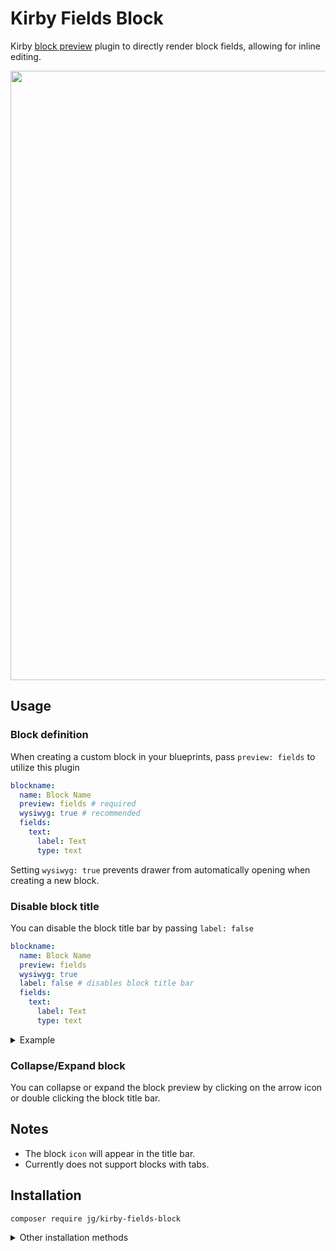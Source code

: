 # Kirby Fields Block

Kirby [block preview](https://getkirby.com/docs/reference/plugins/extensions/blocks) plugin to directly render block fields, allowing for inline editing.

<img src="https://user-images.githubusercontent.com/7975568/213155996-631f9ee2-54dd-48ca-9318-fa3285f56098.png" width="975" height="auto" />

## Usage

### Block definition

When creating a custom block in your blueprints, pass `preview: fields` to utilize this plugin

```yaml
blockname:
  name: Block Name
  preview: fields # required
  wysiwyg: true # recommended
  fields:
    text:
      label: Text
      type: text
```

Setting `wysiwyg: true` prevents drawer from automatically opening when creating a new block.

### Disable block title

You can disable the block title bar by passing `label: false`

```yaml
blockname:
  name: Block Name
  preview: fields
  wysiwyg: true 
  label: false # disables block title bar
  fields:
    text:
      label: Text
      type: text
```

<details>
  <summary>Example</summary>
  <img src="https://user-images.githubusercontent.com/7975568/213156383-26594bba-5b5d-4f44-8efd-e2b50553e500.png" width="975" height="auto" />
</details>

### Collapse/Expand block

You can collapse or expand the block preview by clicking on the arrow icon or double clicking the block title bar.

## Notes

- The block `icon` will appear in the title bar.
- Currently does not support blocks with tabs.

## Installation

```
composer require jg/kirby-fields-block
```

<details>
  <summary>Other installation methods</summary>

### Download

Download and copy this repository to `/site/plugins/kirby-fields-block`.

### Git submodule

```
git submodule add https://github.com/jongacnik/kirby-fields-block.git site/plugins/kirby-fields-block
```
</details>